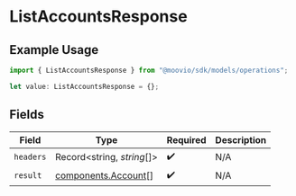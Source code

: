 # ListAccountsResponse

## Example Usage

```typescript
import { ListAccountsResponse } from "@moovio/sdk/models/operations";

let value: ListAccountsResponse = {};
```

## Fields

| Field                                                      | Type                                                       | Required                                                   | Description                                                |
| ---------------------------------------------------------- | ---------------------------------------------------------- | ---------------------------------------------------------- | ---------------------------------------------------------- |
| `headers`                                                  | Record<string, *string*[]>                                 | :heavy_check_mark:                                         | N/A                                                        |
| `result`                                                   | [components.Account](../../models/components/account.md)[] | :heavy_check_mark:                                         | N/A                                                        |